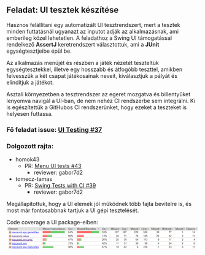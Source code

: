 ## Feladat: UI tesztek készítése

Hasznos felállítani egy automatizált UI tesztrendszert, mert a tesztek minden futtatásnál ugyanazt az inputot adják az
alkalmazásnak, ami emberileg közel lehetetlen.
A feladathoz a Swing UI támogatással rendelkező **AssertJ** keretrendszert választottuk, ami a **JUnit**
egységtesztjeibe épül be.

Az alkalmazás menüjét és részben a játék nézetét teszteltük egységtesztekkel, illetve egy hosszabb és átfogóbb teszttel,
amikben felvesszük a két csapat játékosainak neveit, kiválasztjuk a pályát és elindítjuk a játékot.

Asztali környezetben a tesztrendszer az egeret mozgatva és billentyűket lenyomva navigál a UI-ban, de nem nehéz CI
rendszerbe sem integrálni.
Ki is egészítettük a GitHubos CI rendszerünket, hogy ezeket a teszteket is helyesen futtassa.

### Fő feladat issue: [UI Testing #37](https://github.com/gabor7d2/iet-hf-2024-macaroni/issues/37)

### Dolgozott rajta:

- homok43
    - PR: [Menu UI tests #43](https://github.com/gabor7d2/iet-hf-2024-macaroni/pull/43)
        - reviewer: gabor7d2
- tomecz-tamas
    - PR: [Swing Tests with CI #39](https://github.com/gabor7d2/iet-hf-2024-macaroni/pull/39)
        - reviewer: gabor7d2

Megállapítottuk, hogy a UI elemek jól működnek több fajta bevitelre is,
és most már fontosabbnak tartjuk a UI gépi tesztelését.

Code coverage a UI package-eiben:
![](screenshots/code_coverage_ui.png)
